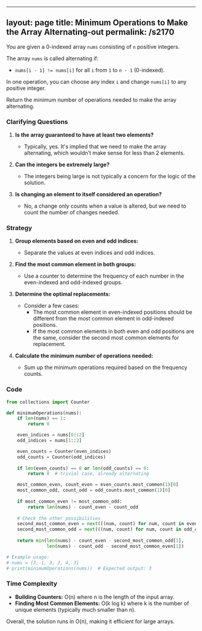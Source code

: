 
---
layout: page
title:  Minimum Operations to Make the Array Alternating-out
permalink: /s2170
---

You are given a 0-indexed array `nums` consisting of `n` positive integers.

The array `nums` is called alternating if:

- `nums[i - 1] != nums[i]` for all `i` from `1` to `n - 1` (0-indexed).

In one operation, you can choose any index `i` and change `nums[i]` to any positive integer.

Return the minimum number of operations needed to make the array alternating.

### Clarifying Questions

1. **Is the array guaranteed to have at least two elements?**
   - Typically, yes. It's implied that we need to make the array alternating, which wouldn’t make sense for less than 2 elements.
   
2. **Can the integers be extremely large?**
   - The integers being large is not typically a concern for the logic of the solution.

3. **Is changing an element to itself considered an operation?**
   - No, a change only counts when a value is altered, but we need to count the number of changes needed.

### Strategy

1. **Group elements based on even and odd indices:**
    - Separate the values at even indices and odd indices.
  
2. **Find the most common element in both groups:**
    - Use a counter to determine the frequency of each number in the even-indexed and odd-indexed groups.

3. **Determine the optimal replacements:**
    - Consider a few cases:
      - The most common element in even-indexed positions should be different from the most common element in odd-indexed positions.
      - If the most common elements in both even and odd positions are the same, consider the second most common elements for replacement.

4. **Calculate the minimum number of operations needed:**
    - Sum up the minimum operations required based on the frequency counts.

### Code

```python
from collections import Counter

def minimumOperations(nums):
    if len(nums) == 1:
        return 0

    even_indices = nums[0::2]
    odd_indices = nums[1::2]

    even_counts = Counter(even_indices)
    odd_counts = Counter(odd_indices)
    
    if len(even_counts) == 0 or len(odd_counts) == 0:
        return 0  # trivial case, already alternating

    most_common_even, count_even = even_counts.most_common(1)[0]
    most_common_odd, count_odd = odd_counts.most_common(1)[0]
    
    if most_common_even != most_common_odd:
        return len(nums) - count_even - count_odd
    
    # Check the other possibilities
    second_most_common_even = next(((num, count) for num, count in even_counts.most_common() if num != most_common_even), (None, 0))
    second_most_common_odd = next(((num, count) for num, count in odd_counts.most_common() if num != most_common_odd), (None, 0))
    
    return min(len(nums) - count_even - second_most_common_odd[1], 
               len(nums) - count_odd - second_most_common_even[1])

# Example usage:
# nums = [3, 1, 3, 2, 4, 3]
# print(minimumOperations(nums))  # Expected output: 3
```

### Time Complexity

- **Building Counters:** O(n) where n is the length of the input array.
- **Finding Most Common Elements:** O(k log k) where k is the number of unique elements (typically much smaller than n).

Overall, the solution runs in O(n), making it efficient for large arrays.